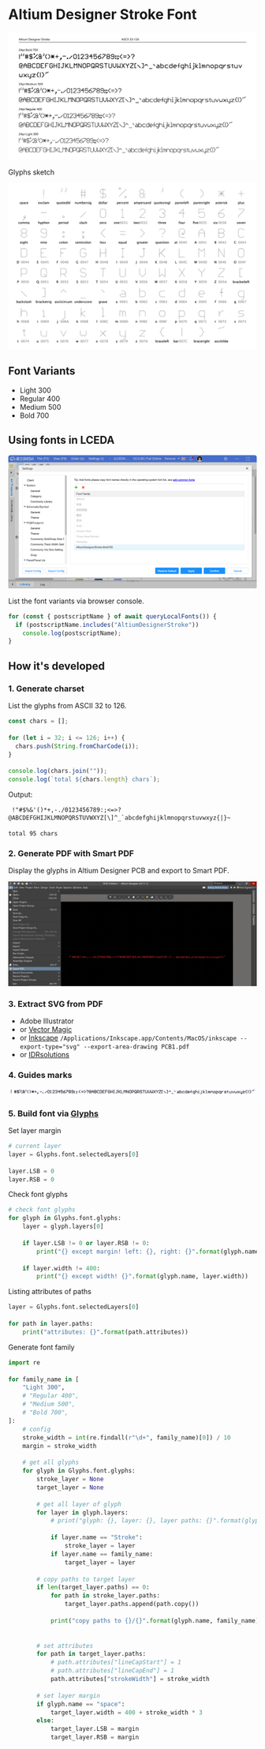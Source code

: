 # Altium Designer Stroke Font

![Altium Designer Stroke](snapshots/altium-designer-stroke.png)

Glyphs sketch

![Glyphs sketch](snapshots/glyphs-sketch.png)

## Font Variants

- Light 300
- Regular 400
- Medium 500
- Bold 700

## Using fonts in LCEDA

![LCEDA](snapshots/lceda.png)

List the font variants via browser console.

```javascript
for (const { postscriptName } of await queryLocalFonts()) {
  if (postscriptName.includes("AltiumDesignerStroke"))
    console.log(postscriptName);
}
```

## How it's developed

### 1. Generate charset

List the glyphs from ASCII 32 to 126.

```javascript
const chars = [];

for (let i = 32; i <= 126; i++) {
  chars.push(String.fromCharCode(i));
}

console.log(chars.join(""));
console.log(`total ${chars.length} chars`);
```

Output:

```
 !"#$%&'()*+,-./0123456789:;<=>?@ABCDEFGHIJKLMNOPQRSTUVWXYZ[\]^_`abcdefghijklmnopqrstuvwxyz{|}~

total 95 chars
```

### 2. Generate PDF with Smart PDF

Display the glyphs in Altium Designer PCB and export to Smart PDF.

![Smart PDF](snapshots/smart-pdf.png)

### 3. Extract SVG from PDF

- Adobe Illustrator
- or [Vector Magic](https://vectormagic.com)
- or [Inkscape](https://inkscape.org) `/Applications/Inkscape.app/Contents/MacOS/inkscape --export-type="svg" --export-area-drawing PCB1.pdf`
- or [IDRsolutions](https://www.idrsolutions.com/online-pdf-to-html5-converter)

### 4. Guides marks

![Guides marks](snapshots/guides-marks.png)

### 5. Build font via [Glyphs](https://glyphsapp.com)

Set layer margin

```python
# current layer
layer = Glyphs.font.selectedLayers[0]

layer.LSB = 0
layer.RSB = 0
```

Check font glyphs

```python
# check font glyphs
for glyph in Glyphs.font.glyphs:
    layer = glyph.layers[0]

    if layer.LSB != 0 or layer.RSB != 0:
        print("{} except margin! left: {}, right: {}".format(glyph.name, layer.LSB, layer.RSB))

    if layer.width != 400:
        print("{} except width! {}".format(glyph.name, layer.width))
```

Listing attributes of paths

```python
layer = Glyphs.font.selectedLayers[0]

for path in layer.paths:
    print("attributes: {}".format(path.attributes))
```

Generate font family

```python
import re

for family_name in [
    "Light 300",
    # "Regular 400",
    # "Medium 500",
    # "Bold 700",
]:
    # config
    stroke_width = int(re.findall(r"\d+", family_name)[0]) / 10
    margin = stroke_width

    # get all glyphs
    for glyph in Glyphs.font.glyphs:
        stroke_layer = None
        target_layer = None

        # get all layer of glyph
        for layer in glyph.layers:
            # print("glyph: {}, layer: {}, layer paths: {}".format(glyph.name, layer.name, len(layer.paths)))

            if layer.name == "Stroke":
                stroke_layer = layer
            if layer.name == family_name:
                target_layer = layer

        # copy paths to target layer
        if len(target_layer.paths) == 0:
            for path in stroke_layer.paths:
                target_layer.paths.append(path.copy())

            print("copy paths to {}/{}".format(glyph.name, family_name))


        # set attributes
        for path in target_layer.paths:
            # path.attributes["lineCapStart"] = 1
            # path.attributes["lineCapEnd"] = 1
            path.attributes["strokeWidth"] = stroke_width

        # set layer margin
        if glyph.name == "space":
            target_layer.width = 400 + stroke_width * 3
        else:
            target_layer.LSB = margin
            target_layer.RSB = margin
```
